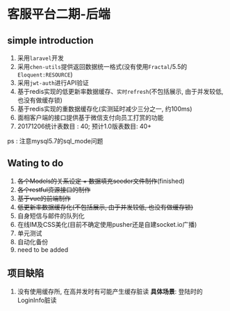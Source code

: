 # 客服平台二期-后端

## simple introduction
1. 采用`laravel`开发
2. 采用`chen-utils`提供返回数据统一格式(没有使用`Fractal`/5.5的`Eloquent:RESOURCE`)
3. 采用`jwt-auth`进行API验证
4. 基于redis实现的低更新率数据缓存、`实时refresh`(不包括展示, 由于并发较低, 也没有做缓存锁)
5. 基于redis实现的重数据缓存化(实测延时减少三分之一, 约100ms)
5. 面相客户端的接口提供基于微信支付向员工打赏的功能
6. 20171206统计表数目 : 40; 预计1.0版表数目: 40+

ps : 注意mysql5.7的sql_mode问题
## Wating to do
1. ~~各个Models的关系设定 + 数据填充seeder文件制作~~(finished)
2. ~~各个restful资源接口的制作~~
3. ~~基于vue的前端制作~~
4. ~~低更新率数据缓存化(不包括展示, 由于并发较低, 也没有做缓存锁)~~
5. 自身短信与邮件的队列化
6. 在线IM及CSS美化(目前不确定使用pusher还是自建socket.io广播)
7. 单元测试
8. 自动化备份
9. need to be added

## 项目缺陷
 1. 没有使用缓存所, 在高并发时有可能产生缓存脏读
    **具体场景**: 登陆时的LoginInfo脏读